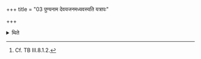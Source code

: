 +++
title = "03 पुण्यनाम देवयजनमध्यवस्यति यत्रापः"

+++

<details><summary>थिते</summary>

3. (At that time the sacrificer) should settle on the sacrificial ground having an auspicious name (Puṇyanāma)[^1] where the waters go forward (i.e. to the east), they are pleasant (sukhāḥ) easy to swim in and are inexhaustible.  

[^1]: Cf. TB III.8.1.2. 
</details>
